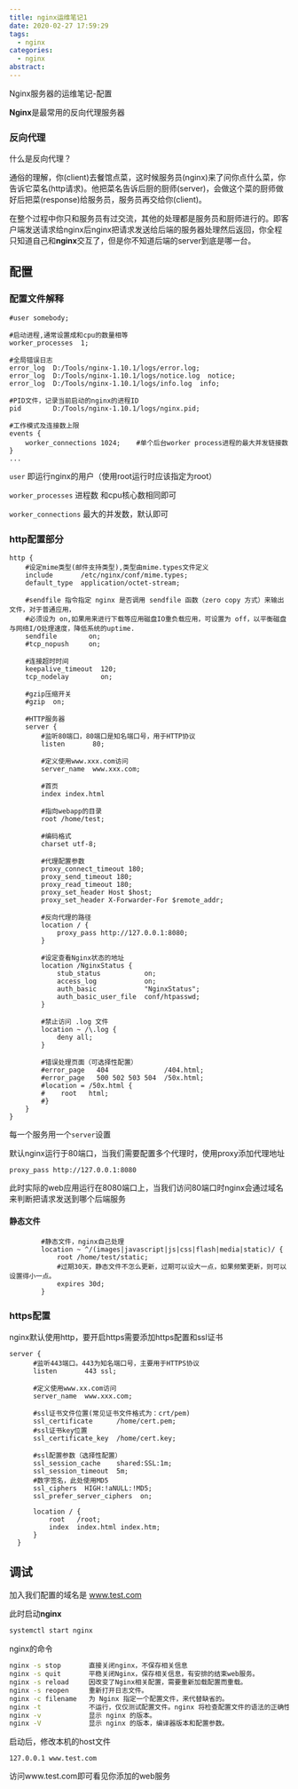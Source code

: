 ```yaml
---
title: nginx运维笔记1
date: 2020-02-27 17:59:29
tags:
  - nginx
categories:
  - nginx
abstract:
---
```


Nginx服务器的运维笔记-配置

<!--more-->

**Nginx**是最常用的反向代理服务器

### 反向代理

什么是反向代理？

通俗的理解，你(client)去餐馆点菜，这时候服务员(nginx)来了问你点什么菜，你告诉它菜名(http请求)。他把菜名告诉后厨的厨师(server)，会做这个菜的厨师做好后把菜(response)给服务员，服务员再交给你(client)。

在整个过程中你只和服务员有过交流，其他的处理都是服务员和厨师进行的。即客户端发送请求给nginx后nginx把请求发送给后端的服务器处理然后返回，你全程只知道自己和**nginx**交互了，但是你不知道后端的server到底是哪一台。

## 配置

### 配置文件解释

```nginx
#user somebody;

#启动进程,通常设置成和cpu的数量相等
worker_processes  1;

#全局错误日志
error_log  D:/Tools/nginx-1.10.1/logs/error.log;
error_log  D:/Tools/nginx-1.10.1/logs/notice.log  notice;
error_log  D:/Tools/nginx-1.10.1/logs/info.log  info;

#PID文件，记录当前启动的nginx的进程ID
pid        D:/Tools/nginx-1.10.1/logs/nginx.pid;

#工作模式及连接数上限
events {
    worker_connections 1024;    #单个后台worker process进程的最大并发链接数
}
...
```

`user` 即运行nginx的用户（使用root运行时应该指定为root）

`worker_processes` 进程数 和cpu核心数相同即可

`worker_connections` 最大的并发数，默认即可

### http配置部分

```nginx
http {
    #设定mime类型(邮件支持类型),类型由mime.types文件定义
    include       /etc/nginx/conf/mime.types;
    default_type  application/octet-stream;

    #sendfile 指令指定 nginx 是否调用 sendfile 函数（zero copy 方式）来输出文件，对于普通应用，
    #必须设为 on,如果用来进行下载等应用磁盘IO重负载应用，可设置为 off，以平衡磁盘与网络I/O处理速度，降低系统的uptime.
    sendfile        on;
    #tcp_nopush     on;

    #连接超时时间
    keepalive_timeout  120;
    tcp_nodelay        on;

	#gzip压缩开关
	#gzip  on;

    #HTTP服务器
    server {
        #监听80端口，80端口是知名端口号，用于HTTP协议
        listen       80;

        #定义使用www.xxx.com访问
        server_name  www.xxx.com;

		#首页
		index index.html

		#指向webapp的目录
		root /home/test;

		#编码格式
		charset utf-8;

		#代理配置参数
        proxy_connect_timeout 180;
        proxy_send_timeout 180;
        proxy_read_timeout 180;
        proxy_set_header Host $host;
        proxy_set_header X-Forwarder-For $remote_addr;

        #反向代理的路径
        location / {
            proxy_pass http://127.0.0.1:8080;
        }

        #设定查看Nginx状态的地址
        location /NginxStatus {
            stub_status           on;
            access_log            on;
            auth_basic            "NginxStatus";
            auth_basic_user_file  conf/htpasswd;
        }

        #禁止访问 .log 文件
        location ~ /\.log {
            deny all;
        }

		#错误处理页面（可选择性配置）
		#error_page   404              /404.html;
		#error_page   500 502 503 504  /50x.html;
        #location = /50x.html {
        #    root   html;
        #}
    }
}
```

每一个服务用一个`server`设置

默认nginx运行于80端口，当我们需要配置多个代理时，使用proxy添加代理地址

`proxy_pass http://127.0.0.1:8080` 

此时实际的web应用运行在8080端口上，当我们访问80端口时nginx会通过域名来判断把请求发送到哪个后端服务

#### 静态文件

```nginx
        #静态文件，nginx自己处理
        location ~ ^/(images|javascript|js|css|flash|media|static)/ {
            root /home/test/static;
            #过期30天，静态文件不怎么更新，过期可以设大一点，如果频繁更新，则可以设置得小一点。
            expires 30d;
        }
```

### https配置

nginx默认使用http，要开启https需要添加https配置和ssl证书

```nginx
server {
      #监听443端口。443为知名端口号，主要用于HTTPS协议
      listen       443 ssl;

      #定义使用www.xx.com访问
      server_name  www.xxx.com;

      #ssl证书文件位置(常见证书文件格式为：crt/pem)
      ssl_certificate      /home/cert.pem;
      #ssl证书key位置
      ssl_certificate_key  /home/cert.key;

      #ssl配置参数（选择性配置）
      ssl_session_cache    shared:SSL:1m;
      ssl_session_timeout  5m;
      #数字签名，此处使用MD5
      ssl_ciphers  HIGH:!aNULL:!MD5;
      ssl_prefer_server_ciphers  on;

      location / {
          root   /root;
          index  index.html index.htm;
      }
  }
```

## 调试

加入我们配置的域名是 www.test.com

此时启动**nginx**

```bash
systemctl start nginx
```

nginx的命令

```bash
nginx -s stop       直接关闭nginx，不保存相关信息
nginx -s quit       平稳关闭Nginx，保存相关信息，有安排的结束web服务。
nginx -s reload     因改变了Nginx相关配置，需要重新加载配置而重载。
nginx -s reopen     重新打开日志文件。
nginx -c filename   为 Nginx 指定一个配置文件，来代替缺省的。
nginx -t            不运行，仅仅测试配置文件。nginx 将检查配置文件的语法的正确性，并尝试打开配置文件中所引用到的文件。
nginx -v            显示 nginx 的版本。
nginx -V            显示 nginx 的版本，编译器版本和配置参数。
```

启动后，修改本机的host文件

```
127.0.0.1 www.test.com
```

访问www.test.com即可看见你添加的web服务